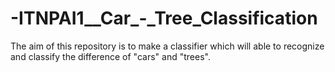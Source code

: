 # -ITNPAI1__Car_-_Tree_Classification
The aim of this repository is to make a classifier which will able to recognize and classify the difference of "cars" and "trees".
